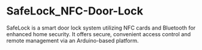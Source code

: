 # SafeLock_NFC-Door-Lock
SafeLock is a smart door lock system utilizing NFC cards and Bluetooth for enhanced home security. It offers secure, convenient access control and remote management via an Arduino-based platform.
